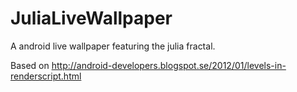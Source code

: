JuliaLiveWallpaper
==================

A android live wallpaper featuring the julia fractal.

Based on http://android-developers.blogspot.se/2012/01/levels-in-renderscript.html
